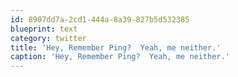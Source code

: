 ```yaml
---
id: 8907dd7a-2cd1-444a-8a39-827b5d532385
blueprint: text
category: twitter
title: 'Hey, Remember Ping?  Yeah, me neither.'
caption: 'Hey, Remember Ping?  Yeah, me neither.'
---
```

